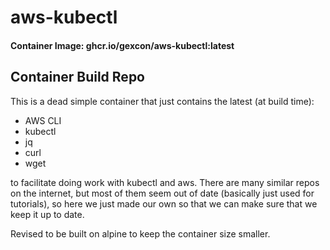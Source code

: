 # aws-kubectl

#### Container Image: ghcr.io/gexcon/aws-kubectl:latest

## Container Build Repo

This is a dead simple container that just contains the latest (at build time):

- AWS CLI
- kubectl
- jq
- curl
- wget

to facilitate doing work with kubectl and aws. There are many similar repos on the internet, but most of them seem out
of date (basically just used for tutorials), so here we just made our own so that we can make sure that we keep it up to
date.

Revised to be built on alpine to keep the container size smaller.
